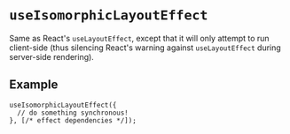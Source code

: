 # `useIsomorphicLayoutEffect`

Same as React's `useLayoutEffect`, except that it will only attempt to run client-side (thus silencing React's warning against `useLayoutEffect` during server-side rendering).

## Example

```tsx
useIsomorphicLayoutEffect({
  // do something synchronous!
}, [/* effect dependencies */]);
```
